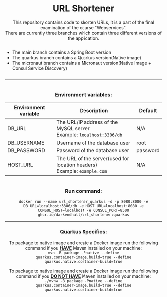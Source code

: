 <div align="center">
<h1>URL Shortener</h1> 
<p>This repository contains code to shorten URLs, it is a part of the final examination of the course "Webservices".<br>
There are currently three branches which contain three different versions of the application.
</p>
<div style="display: inline-block; text-align: left">
    <ul>
        <li>The main branch contains a Spring Boot version</li>
        <li>The quarkus branch contains a Quarkus version(Native image)</li>
        <li>The micronaut branch contains a Micronaut version(Native Image + Consul Service Discovery)</li>
    </ul>
</div>


---

<div align="center" style="display: inline-block;">

<h3>Environment variables:</h3>

| Environment variable | Description                                                                            | Default  |
|----------------------|----------------------------------------------------------------------------------------|----------|
| DB_URL               | The URL/IP address of the MySQL server<br/> Example: <code>localhost:3306/db</code>    | N/A      |
| DB_USERNAME          | Username of the database user                                                          | root     |
| DB_PASSWORD          | Password of the database user                                                          | password |
| HOST_URL             | The URL of the server(used for location headers)<br> Example: <code>example.com</code> | N/A      |

</div>

<div>
    <h3>Run command:</h3>

<code>docker run --name url_shortener_quarkus -d -p 8080:8080 -e DB_URL=localhost:3306/db -e HOST_URL=localhost:8080
-e CONSUL_HOST=localhost -e CONSUL_PORT=8500 ghcr.io/darkendhall/url_shortener:quarkus</code>
</div>

---
<div>
<h3>Quarkus Specifics:</h3>

To package to native image and create a Docker image run the following command if you <b><u>HAVE</u></b> Maven installed
on your
machine:<br>
<code>mvn -B package -Pnative --define quarkus.container-image.build=true --define
quarkus.native.container-build=true</code>

To package to native image and create a Docker image run the following command if you <b><u>DO NOT HAVE</u></b> Maven
installed on
your machine:<br>
<code>./mvnw -B package -Pnative --define quarkus.container-image.build=true --define
quarkus.native.container-build=true</code>

</div>

</div>
